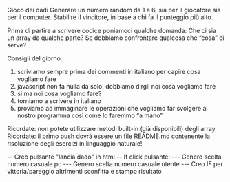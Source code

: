 Gioco dei dadi
Generare un numero random da 1 a 6, sia per il giocatore sia per il computer.
Stabilire il vincitore, in base a chi fa il punteggio più alto.

Prima di partire a scrivere codice poniamoci qualche domanda:
Che ci sia un array da qualche parte?
Se dobbiamo confrontare qualcosa che “cosa” ci serve?


Consigli del giorno:
1. scriviamo sempre prima dei commenti in italiano per capire cosa vogliamo fare
2. javascript non fa nulla da solo, dobbiamo dirgli noi cosa vogliamo fare
3. si ma noi cosa vogliamo fare?
4. torniamo a scrivere in italiano
5. proviamo ad immaginare le operazioni che vogliamo far svolgere al nostro programma così come lo faremmo “a mano”


Ricordate: non potete utilizzare metodi built-in (già disponibili) degli array.
Ricordate: il primo push dovrà essere un file README.md contenente la risoluzione degli esercizi in linguaggio naturale!

-- Creo pulsante "lancia dado" in html
-- If click pulsante:
--- Genero scelta numero casuale pc
--- Genero scelta numero casuale utente
--- Creo IF per vittoria/pareggio altrimenti sconfitta e stampo risultato

